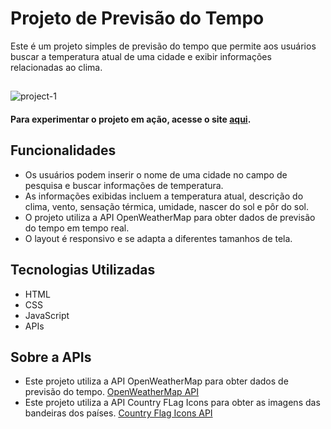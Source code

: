 # Projeto de Previsão do Tempo

Este é um projeto simples de previsão do tempo que permite aos usuários buscar a temperatura atual de uma cidade e exibir informações relacionadas ao clima.
##
![project-1](https://github.com/joaolouback/Weather/assets/125689387/a60455b4-3917-4274-af67-05058f7d740f)

#### Para experimentar o projeto em ação, acesse o site [aqui](https://joaolouback.github.io/Weather/).

## Funcionalidades

- Os usuários podem inserir o nome de uma cidade no campo de pesquisa e buscar informações de temperatura.
- As informações exibidas incluem a temperatura atual, descrição do clima, vento, sensação térmica, umidade, nascer do sol e pôr do sol.
- O projeto utiliza a API OpenWeatherMap para obter dados de previsão do tempo em tempo real.
- O layout é responsivo e se adapta a diferentes tamanhos de tela.

  
## Tecnologias Utilizadas

- HTML
- CSS
- JavaScript
- APIs


## Sobre a APIs

- Este projeto utiliza a API OpenWeatherMap para obter dados de previsão do tempo. [OpenWeatherMap API](https://openweathermap.org/api)
- Este projeto utiliza a API Country FLag Icons para obter as imagens das bandeiras dos países. [Country Flag Icons API](https://www.countryflagicons.com/)

